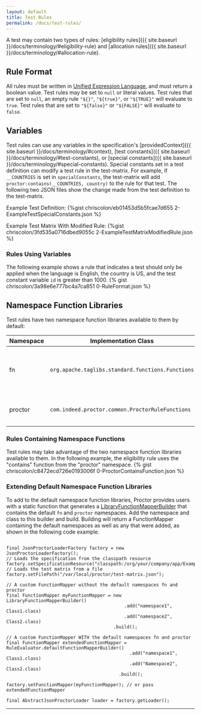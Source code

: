 ```yaml
---
layout: default
title: Test Rules
permalink: /docs/test-rules/
---
```

A test may contain two types of rules: [eligibility rules]({{ site.baseurl }}/docs/terminology/#eligibility-rule) and [allocation rules]({{ site.baseurl }}/docs/terminology/#allocation-rule).


## Rule Format
All rules must be written in [Unified Expression Language](http://en.wikipedia.org/wiki/Unified_Expression_Language), and must return a boolean value.
Test rules may be set to `null` or literal values. Test rules that are set to `null`, an empty rule `"${}"`, `"${true}"`, or `"${TRUE}"` will evaluate to `true`.
Test rules that are set to `"${false}"` or `"${FALSE}"` will evaluate to `false`.


## Variables
Test rules can use any variables in the specification's [providedContext]({{ site.baseurl }}/docs/terminology/#context), [test constants]({{ site.baseurl }}/docs/terminology/#test-constants), or [special constants]({{ site.baseurl }}/docs/terminology/#special-constants).
Special constants set in a test definition can modify a test rule in the test-matrix. For example, if `__COUNTRIES` is set in `specialConstants`, the test-matrix will add `proctor:contains(__COUNTRIES, country)` to the rule for that test.
The following two JSON files show the change made from the test definition to the test-matrix.

Example Test Definition:
{%gist chriscolon/eb01453d5b5fcae7d655 2-ExampleTestSpecialConstants.json %}

Example Test Matrix With Modified Rule:
{%gist chriscolon/3fd535a0716dbed9055c 2-ExampleTestMatrixModifiedRule.json %}


### Rules Using Variables
The following example shows a rule that indicates a test should only be applied when the language is English, the country is US, and the test constant variable `id` is greater than 1000.
{% gist chriscolon/3a98e6e777bc4a7ca851 0-RuleFormat.json %}

## Namespace Function Libraries
Test rules have two namespace function libraries available to them by default:

| Namespace | Implementation Class | Notes |
| --------- | -------------------- | ------ |
| fn | `org.apache.taglibs.standard.functions.Functions` |  JSP EL functions from the [standard tag library](http://docs.oracle.com/javaee/5/jstl/1.1/docs/tlddocs/fn/tld-summary.html) |
| proctor | `com.indeed.proctor.common.ProctorRuleFunctions` | [Proctor-specific functions for rules](https://github.com/indeedeng/proctor/tree/master/proctor-common/src/main/java/com/indeed/proctor/common/ProctorRuleFunctions.java) |


### Rules Containing Namespace Functions
Test rules may take advantage of the two namespace function libraries available to them. In the following example, the eligibility rule uses the "contains" function from the "proctor" namespace.
{% gist chriscolon/c8472ecd726e0193006f 0-ProctorContainsFunction.json %}


### Extending Default Namespace Function Libraries

To add to the default namespace function libraries, Proctor provides users with a static function that generates a [LibraryFunctionMapperBuilder](https://github.com/indeedeng/proctor/tree/master/proctor-common/src/main/java/com/indeed/proctor/common/el/LibraryFunctionMapperBuilder.java)
that contains the default `fn` and `proctor` namespaces. Add the namespace and class to this builder and build.
Building will return a FunctionMapper containing the default namespaces as well as any that were added, as shown in the following code example.

<pre><code>
final JsonProctorLoaderFactory factory = new JsonProctorLoaderFactory();
// Loads the specification from the classpath resource
factory.setSpecificationResource("classpath:/org/your/company/app/ExampleGroups.json");
// Loads the test matrix from a file
factory.setFilePath("/var/local/proctor/test-matrix.json");

// A custom FunctionMapper without the default namespaces fn and proctor
final FunctionMapper myFunctionMapper = new LibraryFunctionMapperBuilder()
                                            .add("namespace1", Class1.class)
                                            .add("namespace2", Class2.class)
                                        .build();

// A custom FunctionMapper WITH the default namespaces fn and proctor
final FunctionMapper extendedFunctionMapper = RuleEvaluator.defaultFunctionMapperBuilder()
                                              .add("namespace1", Class1.class)
                                              .add("Namespace2", Class2.class)
                                          .build();

factory.setFunctionMapper(myFunctionMapper); // or pass extendedFunctionMapper

final AbstractJsonProctorLoader loader = factory.getLoader();
</code></pre>



----------------------------------------------------------------------------
